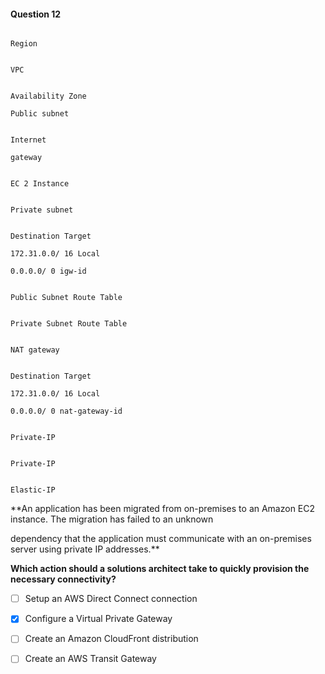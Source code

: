 #### Question  12

```

Region

```


```

VPC

```


```

Availability Zone

Public subnet

```


```

Internet

gateway

```


```

EC 2 Instance

```


```

Private subnet

```


```

Destination Target

172.31.0.0/ 16 Local

0.0.0.0/ 0 igw-id

```


```

Public Subnet Route Table

```


```

Private Subnet Route Table

```


```

NAT gateway

```


```

Destination Target

172.31.0.0/ 16 Local

0.0.0.0/ 0 nat-gateway-id

```


```

Private-IP

```


```

Private-IP

```


```

Elastic-IP

```


**An application has been migrated from on-premises to an Amazon EC2 instance. The migration has failed to an unknown

dependency that the application must communicate with an on-premises server using private IP addresses.**


**Which action should a solutions architect take to quickly provision the necessary connectivity?**



- [ ] Setup an AWS Direct Connect connection


- [x] Configure a Virtual Private Gateway


- [ ] Create an Amazon CloudFront distribution


- [ ] Create an AWS Transit Gateway

